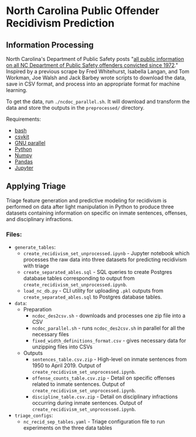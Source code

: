 # North Carolina Public Offender Recidivism Prediction

## Information Processing

North Carolina's Department of Public Safety posts "[all public information on all NC Department of Public Safety offenders convicted since 1972](http://webapps6.doc.state.nc.us/opi/downloads.do?method=view)." Inspired by a previous scrape by Fred Whitehurst, Isabella Langan, and Tom Workman, Joe Walsh and Jack Barbey wrote scripts to download the data, save in CSV format, and process into an appropriate format for machine learning.

To get the data, run `./ncdoc_parallel.sh`. It will download and transform the data and store the outputs in the `preprocessed/` directory.

Requirements:
- [bash](https://www.gnu.org/software/bash/)
- [csvkit](https://github.com/wireservice/csvkit)
- [GNU parallel](https://www.gnu.org/software/parallel/)
- [Python](https://www.python.org/downloads/)
- [Numpy](https://docs.scipy.org/doc/numpy-1.15.0/user/install.html)
- [Pandas](https://pandas.pydata.org/pandas-docs/stable/install.html)
- [Jupyter](https://jupyter.org/install)


## Applying Triage

Triage feature generation and predictive modeling for recidivism is performed on data after light manipulation in Python to produce three datasets containing information on specific on inmate sentences, offenses, and disciplinary infractions.

### Files:
- `generate_tables`:
    - `create_recidivism_set_unprocessed.ipynb` - Jupyter notebook which processes the raw data into three datasets for predicting recidivism with triage
    - `create_separated_ables.sql` - SQL queries to create Postgres database tables corresponding to output from `create_recidivism_set_unprocessed.ipynb`.
    - `load_nc_db.py` - CLI utility for uploading `.pkl` outputs from  `create_separated_ables.sql` to Postgres database tables.
- `data`:
    - Preparation
        - `ncdoc_des2csv.sh` - downloads and processes one zip file into a CSV
        - `ncdoc_parallel.sh` - runs `ncdoc_des2csv.sh` in parallel for all the necessary files
        - `fixed_width_definitions_format.csv` - gives necessary data for unzipping files into CSVs
    - Outputs
        - `sentences_table.csv.zip` - High-level on inmate sentences from 1950 to April 2019. Output of `create_recidivism_set_unprocessed.ipynb`.    
        - `offense_counts_table.csv.zip` - Detail on specific offenses related to inmate sentences. Output of `create_recidivism_set_unprocessed.ipynb`.
        - `discipline_table.csv.zip` - Detail on disciplinary infractions occurring during inmate sentences. Output of `create_recidivism_set_unprocessed.ipynb`.
- `triage_configs`:
    - `nc_recid_sep_tables.yaml` - Triage configuration file to run experiments on the three data tables



